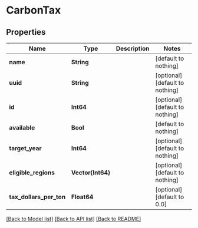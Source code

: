 # CarbonTax


## Properties
Name | Type | Description | Notes
------------ | ------------- | ------------- | -------------
**name** | **String** |  | [default to nothing]
**uuid** | **String** |  | [optional] [default to nothing]
**id** | **Int64** |  | [optional] [default to nothing]
**available** | **Bool** |  | [default to nothing]
**target_year** | **Int64** |  | [optional] [default to nothing]
**eligible_regions** | **Vector{Int64}** |  | [optional] [default to nothing]
**tax_dollars_per_ton** | **Float64** |  | [optional] [default to 0.0]


[[Back to Model list]](../README.md#models) [[Back to API list]](../README.md#api-endpoints) [[Back to README]](../README.md)


